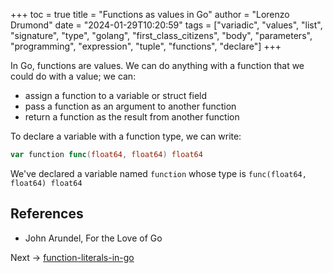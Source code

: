 +++
toc = true
title = "Functions as values in Go"
author = "Lorenzo Drumond"
date = "2024-01-29T10:20:59"
tags = ["variadic",  "values",  "list",  "signature",  "type",  "golang",  "first_class_citizens",  "body",  "parameters",  "programming",  "expression",  "tuple",  "functions",  "declare"]
+++


In Go, functions are values. We can do anything with a function that we could do with a value; we can:
- assign a function to a variable or struct field
- pass a function as an argument to another function
- return a function as the result from another function


To declare a variable with a function type, we can write:
```go
var function func(float64, float64) float64
```

We've declared a variable named `function` whose type is `func(float64, float64) float64`

## References
- John Arundel, For the Love of Go

Next -> [function-literals-in-go](/wiki/function-literals-in-go/)
